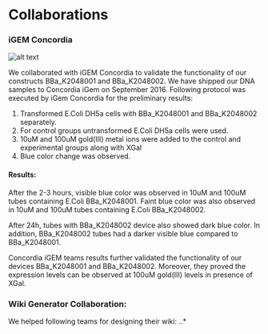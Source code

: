 # Collaborations

### iGEM Concordia 
![alt text](http://parts.igem.org/wiki/images/c/c5/Concordia_iGem_2016_Logo.png)

We collaborated with iGEM Concordia to validate the functionality of our constructs BBa_K2048001 and BBa_K2048002. We have shipped our DNA samples to Concordia iGem on September 2016. Following protocol was executed by iGem Concordia for the preliminary results:
1. Transformed E.Coli DH5a cells with BBa_K2048001 and BBa_K2048002 separately.
2. For control groups untransformed E.Coli DH5a cells were used.
3. 10uM and 100uM gold(III) metal ions were added to the control and experimental groups along with XGal
4. Blue color change was observed.

#### Results:
After the 2-3 hours, visible blue color was observed in 10uM and 100uM tubes containing E.Coli BBa_K2048001. Faint blue color was also observed in 10uM and 100uM tubes containing E.Coli BBa_K2048002. 

After 24h, tubes with BBa_K2048002 device also showed dark blue color. In addition, BBa_K2048002 tubes had a darker visible blue compared to BBa_K2048001. 

Concordia iGEM teams results further validated the functionality of our devices BBa_K2048001 and BBa_K2048002. Moreover, they proved the expression levels can be observed at 100uM gold(III) levels in presence of XGal.


### Wiki Generator Collaboration:
We helped following teams for designing their wiki:
..*



<!-- This page is used by the judges to evaluate your team for the [team collaboration silver medal criterion](http://2016.igem.org/Judging/Medals).

Delete this box in order to be evaluated for this medal. See more information at [Instructions for Evaluated Pages](http://2016.igem.org/Judging/Evaluated_Pages/Instructions) .

Sharing and collaboration are core values of iGEM. We encourage you to reach out and work with other teams on difficult problems that you can more easily solve together.

#### Which other teams can we work with?

You can work with any other team in the competition, including software, hardware, high school and other tracks. You can also work with non-iGEM research groups, but they do not count towards the iGEM team collaboration silver medal criterion.

In order to meet the silver medal criteria on helping another team, you must complete this page and detail the nature of your collaboration with another iGEM team.

Here are some suggestions for projects you could work on with other teams:

*   Improve the function of another team's BioBrick Part or Device
*   Characterize another team's part
*   Debug a construct
*   Model or simulating another team's system
*   Test another team's software
*   Help build and test another team's hardware project
*   Mentor a high-school team -->
